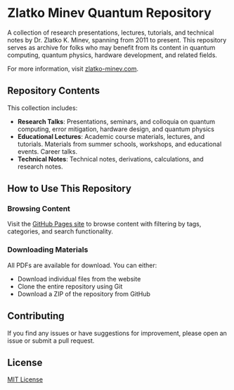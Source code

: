 # Zlatko Minev Quantum Repository

A collection of research presentations, lectures, tutorials, and technical notes by Dr. Zlatko K. Minev, spanning from 2011 to present. This repository serves as archive for folks who may benefit from its content in quantum computing, quantum physics, hardware development, and related fields.

For more information, visit [zlatko-minev.com](https://zlatko-minev.com).

## Repository Contents

This collection includes:

- **Research Talks**: Presentations, seminars, and colloquia on quantum computing, error mitigation, hardware design, and quantum physics
- **Educational Lectures**: Academic course materials, lectures, and tutorials. Materials from summer schools, workshops, and educational events. Career talks. 
- **Technical Notes**: Technical notes, derivations, calculations, and research notes.

## How to Use This Repository

### Browsing Content

Visit the [GitHub Pages site](https://zlatko-minev.github.io/zlatko-minev-quantum-repository) to browse content with filtering by tags, categories, and search functionality.

### Downloading Materials

All PDFs are available for download. You can either:
- Download individual files from the website
- Clone the entire repository using Git
- Download a ZIP of the repository from GitHub

## Contributing

If you find any issues or have suggestions for improvement, please open an issue or submit a pull request.

## License

[MIT License](LICENSE)